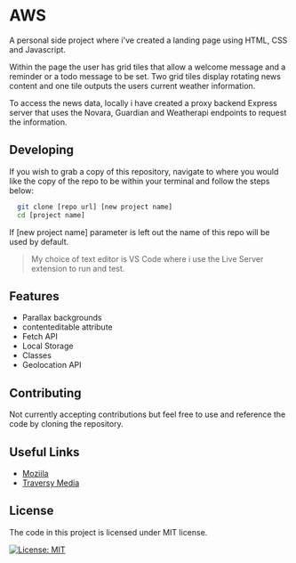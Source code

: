 # AWS


A personal side project where i've created a landing page using HTML, CSS and Javascript. 

Within the page the user has grid tiles that allow a welcome message and a reminder or a todo message to be set. Two grid tiles display rotating news content and one tile outputs the users current weather information.

To access the news data, locally i have created a proxy backend Express server that uses the Novara, Guardian and Weatherapi endpoints to request the information. 

## Developing
If you wish to grab a copy of this repository, navigate to where you would like the copy of the repo to be within your terminal and follow the steps below:

```bash
  git clone [repo url] [new project name]
  cd [project name]
```

If [new project name] parameter is left out the name of this repo will be used by default.

> My choice of text editor is VS Code where i use the Live Server extension to run and test.

## Features
* Parallax backgrounds
* contenteditable attribute
* Fetch API
* Local Storage
* Classes
* Geolocation API

## Contributing
Not currently accepting contributions but feel free to use and reference the code by cloning the repository.

## Useful Links
* [Moziila](https://developer.mozilla.org/en-US/docs/Web)
* [Traversy Media](https://www.youtube.com/channel/UC29ju8bIPH5as8OGnQzwJyA)

## License
The code in this project is licensed under MIT license.

[![License: MIT](https://img.shields.io/badge/License-MIT-yellow.svg)](https://github.com/danprowse/grid-tile-landing/blob/master/LISENCE)
